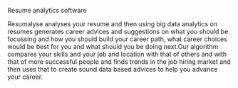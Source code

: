 Resume analytics software

Resumalyse analyses your resume and then using big data analytics on resumes generates career advices and suggestions
on what you should be focussing and how you should build your career path, what career choices would be best for you and what should you be doing next.Our algorithm compares your skills and your job and location with that of others and with that of more successful people and finds trends in the job hiring market and then uses that to create sound data based advices to help you advance your career.
